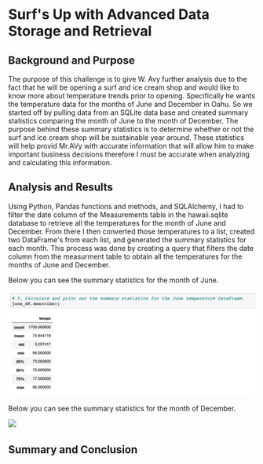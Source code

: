 # Surf's Up with Advanced Data Storage and Retrieval 

## Background and Purpose

The purpose of this challenge is to give W. Avy further analysis due to the fact that he will be opening a surf and ice cream shop and would like to know more about temperature trends prior to opening. Specifically he wants the temperature data for the months of June and December in Oahu. So we started off by pulling data from an SQLite data base and created summary statistics comparing the month of June to the month of December. The purpose behind these summary statistics is to determine whether or not the surf and ice cream shop will be sustainable year around. These statistics will help provid Mr.AVy with accurate information that will allow him to make important business decisions therefore I must be accurate when analyzing and calculating this information.



## Analysis and Results

Using Python, Pandas functions and methods, and SQLAlchemy, I had to filter the date column of the Measurements table in the hawaii.sqlite database to retrieve all the temperatures for the month of June and December. From there I then converted those temperatures to a list, created two DataFrame's from each list, and generated the summary statistics for each month. This process was done by creating a query that filters the date column from the measurment table to obtain all the temperatures for the months of June and December.

Below you can see the summary statistics for the month of June.

![](Analysis/JuneStats.png) 

Below you can see the summary statistics for the month of December.

![](Analysis/December_Stats.png) 

## Summary and Conclusion

